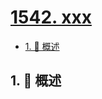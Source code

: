 # [1542. xxx](https://github.com/Tdahuyou/TNotes.leetcode/tree/main/notes/1542.%20xxx)

<!-- region:toc -->

- [1. 📝 概述](#1--概述)

<!-- endregion:toc -->

## 1. 📝 概述
